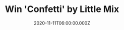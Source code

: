 ---
campaign-uuid: "c-8afc9dd2-51f9-45d6-af2a-d493661d3b4c"
type: "Competition"
category: "Music"
date: "2020-11-11T06:00:00.000Z"
end-date: "2020-12-10T23:59:00.000Z"
disable-form: false
is_promoted: false
has_entry_page: true
title: "Win 'Confetti' by Little Mix"
competition-description: "<p>We have on our hands 'Confetti', the sixth brand new\
  \ album by the British girl band Little Mix. Jade, Perrie, Leigh-Anne and Jesy are\
  \ back with an amazing new record full of positive and empowering tracks you should\
  \ not miss. It features the singles 'Break Up Song', 'Holiday', 'Sweet Melody' and\
  \ many more for you to discover</p>\n<p>Are you their biggest fan? Click below for\
  \ a chance to win.</p>\n"
hero-header: "Win 'Confetti' by Little Mix"
terms-confirmation: "N/A"
banner-img: "https://assets.expresslyapp.com/asset-ae67d3d1-1a14-4fae-9fda-2f094428ff4f.jpg"
logo-left-href: "aaa.nme.com"
logo-left-image: "https://assets.expresslyapp.com/asset-b2d7e8c9-7fdc-4e08-a541-eaf7968a6902.jpg"
logo-left-title: "NME AAA"
bg-image-hero: "https://assets.expresslyapp.com/asset-54acd6e6-1fff-4366-889f-c1a902b34dfe.jpg"
bg-image-first: "https://assets.expresslyapp.com/asset-1b9654d5-9643-4980-bb1d-3c942b70e055.jpg"
section1-content: "<p>'Confetti' is the sixth studio album by the British girl band\
  \ Little Mix. The album is the follow-up to their 2018 album 'LM5'. It features\
  \ the singles 'Break Up Song', 'Holiday' and 'Sweet Melody' and many more for you\
  \ to discover.</p>\n<p>We are giving away a copy to one lucky member. Click below\
  \ and it could be yours.</p>\n"
entry-title: "Win 'Confetti' by Little Mix"
entry-content: "<p>Enter the draw to win 'Confetti' by Little Mix by completing the\
  \ form below before 23:59 on the 10th of December 2020.</p>\n"
has-winner: false
prize-description: "'Confetti' by Little Mix"
special-conditions: "Multiple entries are allowed up to one every day."
country-restrictions:
- "GB"
---